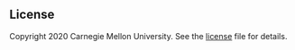 ## License

Copyright 2020 Carnegie Mellon University. See the [license](https://github.com/cmu-sei/gameboard-ui/blob/master/License.txt) file for details.
